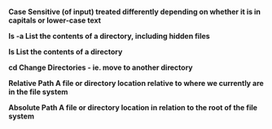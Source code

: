 **Case Sensitive	(of input) treated differently depending on whether it is in capitals or lower-case text**

**ls -a	List the contents of a directory, including hidden files**

**ls	List the contents of a directory**

**cd	Change Directories - ie. move to another directory**

**Relative Path	A file or directory location relative to where we currently are in the file system**

**Absolute Path	A file or directory location in relation to the root of the file system**